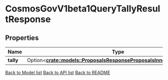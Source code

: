 # CosmosGovV1beta1QueryTallyResultResponse

## Properties

| Name      | Type                                                                                                                                       | Description | Notes      |
| --------- | ------------------------------------------------------------------------------------------------------------------------------------------ | ----------- | ---------- |
| **tally** | Option<[**crate::models::ProposalsResponseProposalsInnerFinalTallyResult**](Proposals_response_proposals_inner_final_tally_result.md)> |             | [optional] |

[Back to Model list](../README.md#documentation-for-models) [Back to API list](../README.md#documentation-for-api-endpoints) [Back to README](../README.md)

